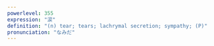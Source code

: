 ```yaml
---
powerlevel: 355
expression: "涙"
definition: "(n) tear; tears; lachrymal secretion; sympathy; (P)"
pronunciation: "なみだ"
---
```


